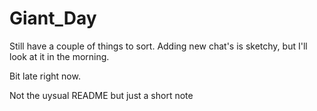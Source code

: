# Giant_Day

Still have a couple of things to sort. Adding new chat's is sketchy, but I'll look at it in the morning. 

Bit late right now.

Not the uysual README but just a short note
